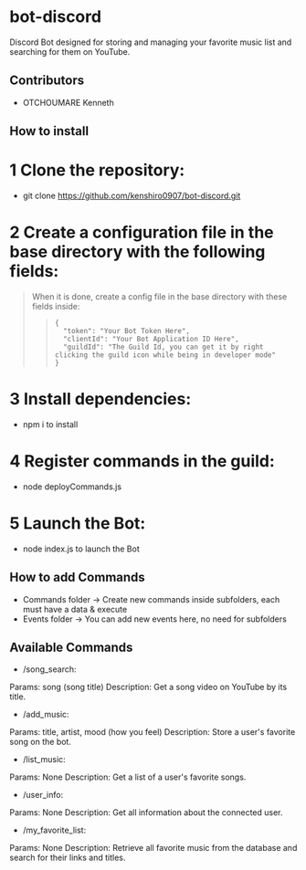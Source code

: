 # bot-discord

Discord Bot designed for storing and managing your favorite music list and searching for them on YouTube.

## Contributors

- OTCHOUMARE Kenneth

## How to install

# 1 Clone the repository:

- git clone https://github.com/kenshiro0907/bot-discord.git

# 2 Create a configuration file in the base directory with the following fields:

> When it is done, create a config file in the base directory with these fields inside:
>
> > ```
> > {
> >   "token": "Your Bot Token Here",
> >   "clientId": "Your Bot Application ID Here",
> >   "guildId": "The Guild Id, you can get it by right clicking the guild icon while being in developer mode"
> > }
> > ```

# 3 Install dependencies:

- npm i to install

# 4 Register commands in the guild:

- node deployCommands.js

# 5 Launch the Bot:

- node index.js to launch the Bot

## How to add Commands

- Commands folder -> Create new commands inside subfolders, each must have a data & execute
- Events folder -> You can add new events here, no need for subfolders

## Available Commands

- /song_search:

Params: song (song title)
Description: Get a song video on YouTube by its title.

- /add_music:

Params: title, artist, mood (how you feel)
Description: Store a user's favorite song on the bot.

- /list_music:

Params: None
Description: Get a list of a user's favorite songs.

- /user_info:

Params: None
Description: Get all information about the connected user.

- /my_favorite_list:

Params: None
Description: Retrieve all favorite music from the database and search for their links and titles.
